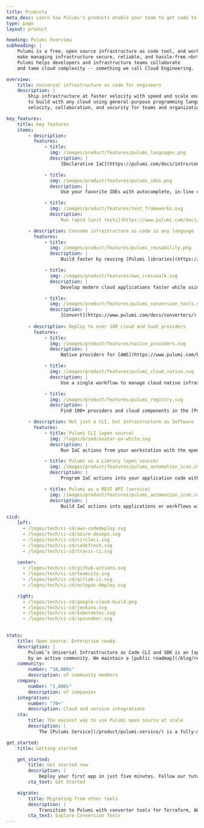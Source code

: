 ```yaml
---
title: Products
meta_desc: Learn how Pulumi's products enable your team to get code to any cloud productively, securely, and reliably, using your favorite languages.
type: page
layout: product

heading: Pulumi Overview
subheading: |
    Pulumi is a free, open source infrastructure as code tool, and works best with the Pulumi Service to
    make managing infrastructure secure, reliable, and hassle-free.<br><br>
    Pulumi helps developers and infrastructure teams collaborate
    and tame cloud complexity -- something we call Cloud Engineering.

overview:
    title: Universal infrastructure as code for engineers 
    description: |
        Ship infrastructure at faster velocity with speed and scale enabled by software engineering and an API-first approach. Pulumi open source enables engineers
        to build with any cloud using general-purpose programming languages instead of proprietary languages. It’s backed by an enterprise-grade SaaS that increases
        velocity, collaboration, and security for teams and organizations.

key_features:
    title: Key features
    items:
        - description:
          features:
              - title:
                img: /images/product/features/pulumi_languages.png
                description: |
                    [Declarative IaC](https://pulumi.com/docs/intro/concepts/how-pulumi-works/) in TypeScript/JavaScript, Python, Go, C#, Java, and YAML. Deep runtime integrations and no proprietary frameworks.

              - title:
                img: /images/product/features/pulumi_ides.png
                description: |
                    Use your favorite IDEs with autocomplete, in-line documentation, and a natural development experience.

              - title:
                img: /images/product/features/test_frameworks.svg
                description:
                    Run rapid [unit tests](https://www.pulumi.com/docs/guides/testing/unit/) with any supported framework to validate your infrastructure code before deployment.

        - description: Consume infrastructure as code in any language
          features:
              - title:
                img: /images/product/features/pulumi_reusability.png
                description: |
                    Build faster by reusing [Pulumi libraries](https://www.pulumi.com/docs/intro/concepts/resources/components/) and [CDK constructs](https://www.pulumi.com/blog/aws-cdk-on-pulumi/), and create your own libraries as [multi-language Pulumi Packages](https://www.pulumi.com/product/packages/).

              - title:
                img: /images/product/features/aws_crosswalk.svg
                description: |
                    Develop modern cloud applications faster while using well-architected best practices with the [Crosswalk for AWS](https://www.pulumi.com/docs/guides/crosswalk/aws/) library.

              - title:
                img: /images/product/features/pulumi_conversion_tools.svg
                description: |
                    [Convert](https://www.pulumi.com/docs/converters/) your existing infrastructure code to Pulumi (TF, ARM, CFN, K8s, CRD, Helm) and [import](https://www.pulumi.com/docs/guides/adopting/import/) existing resources into Pulumi code.
     
        - description: Deploy to over 100 cloud and SaaS providers
          features:
              - title:
                img: /images/product/features/native_providers.svg
                description: |
                    Native providers for [AWS](https://www.pulumi.com/blog/announcing-aws-native/), [Azure](https://www.pulumi.com/blog/pulumiup-native-providers/), [Google Cloud](https://www.pulumi.com/blog/pulumiup-google-native-provider/), and [Kubernetes](https://www.pulumi.com/registry/packages/kubernetes/) have 100% API coverage and same-day updates for new features.

              - title:
                img: /images/product/features/pulumi_cloud_native.svg
                description: |
                    Use a single workflow to manage cloud native infrastructure like [Kubernetes](https://www.pulumi.com/registry/packages/kubernetes/), [Helm](https://www.pulumi.com/blog/helm-release-resource-for-kubernetes-generally-available/), [CRDs](https://www.pulumi.com/blog/new-kubernetes-superpowers/#strongly-typed-kubernetes-crds), [GitOps](https://www.pulumi.com/blog/pulumi-kubernetes-new-2022/), and more.

              - title:
                img: /images/product/features/pulumi_registry.svg
                description: |
                    Find 100+ providers and cloud components in the [Pulumi Registry](https://pulumi.com/registry). [Bridge](https://github.com/pulumi/pulumi-tf-provider-boilerplate) any existing Terraform provider to Pulumi.

        - description: Not just a CLI, but Infrastructure as Software
          features:
              - title: Pulumi CLI (open source)
                img: /logos/brand/avatar-on-white.svg
                description: |
                    Run IaC actions from your workstation with the open source [command line interface](https://github.com/pulumi/pulumi).

              - title: Pulumi as a Library (open source)
                img: /images/product/features/pulumi_automation_icon.svg
                description: |
                    Program IaC actions into your application code with the open source [Automation API](https://www.pulumi.com/docs/guides/automation-api/) library.

              - title: Pulumi as a REST API (service)
                img: /images/product/features/pulumi_automation_icon.svg
                description: |
                    Build IaC actions into applications or workflows with the [Pulumi Deployments](https://www.pulumi.com/product/pulumi-deployments/) API service.

cicd:
    left:
      - /logos/tech/ci-cd/aws-codedeploy.svg
      - /logos/tech/ci-cd/azure-devops.svg
      - /logos/tech/ci-cd/circleci.svg
      - /logos/tech/ci-cd/codefresh.svg
      - /logos/tech/ci-cd/travis-ci.svg
      
    center:
      - /logos/tech/ci-cd/github-actions.svg
      - /logos/tech/ci-cd/teamcity.svg
      - /logos/tech/ci-cd/gitlab-ci.svg
      - /logos/tech/ci-cd/octopus-deploy.svg

    right:
      - /logos/tech/ci-cd/google-cloud-build.png
      - /logos/tech/ci-cd/jenkins.svg
      - /logos/tech/ci-cd/kubernetes.svg
      - /logos/tech/ci-cd/spinnaker.svg
      

stats:
    title: Open source. Enterprise ready.
    description: |
        Pulumi’s Universal Infrastructure as Code CLI and SDK is an [open-source project](https://github.com/pulumi/) that’s supported
        by an active community. We maintain a [public roadmap](/blog/relaunching-pulumis-public-roadmap/) and welcome feedback and contributions.
    community:
        number: "10,000s"
        description: of community members
    company:
        number: "1,000s"
        description: of companies
    integration:
        number: "70+"
        description: Cloud and service integrations
    cta:
        title: The easiest way to use Pulumi open source at scale
        description: |
            The [Pulumi Service](/product/pulumi-service/) is a fully-managed service for the open-source CLI and SDK. It enables you and your team to focus on building, deploying, and managing cloud applications with your favorite languages and software engineering.

get_started:
    title: Getting started

    get_started:
        title: Get started now
        description: |
            Deploy your first app in just five minutes. Follow our tutorials for AWS, Azure, GCP, Kubernetes, and more.
        cta_text: Get Started

    migrate:
        title: Migrating from other tools
        description: |
            Transition to Pulumi with converter tools for Terraform, AWS CloudFormation, Azure Resource Manager, and Kubernetes.
        cta_text: Explore Conversion Tools
---
```

